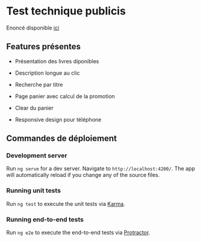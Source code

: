 Test technique publicis
=======================

Enoncé disponible [ici](https://github.com/xebia-france/recruitment-tests/blob/master/ExerciceFront.md)

Features présentes
-------------------

* Présentation des livres diponibles
* Description longue au clic
* Recherche par titre
* Page panier avec calcul de la promotion
* Clear du panier

* Responsive design pour téléphone

Commandes de déploiement
-----------------------

### Development server

Run `ng serve` for a dev server. Navigate to `http://localhost:4200/`. The app will automatically reload if you change any of the source files.

### Running unit tests

Run `ng test` to execute the unit tests via [Karma](https://karma-runner.github.io).

### Running end-to-end tests

Run `ng e2e` to execute the end-to-end tests via [Protractor](http://www.protractortest.org/).
